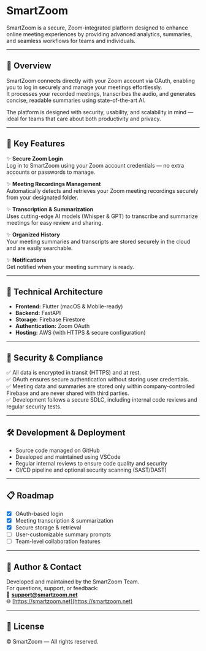 # SmartZoom

SmartZoom is a secure, Zoom-integrated platform designed to enhance online meeting experiences by providing advanced analytics, summaries, and seamless workflows for teams and individuals.

---

## 🚀 Overview

SmartZoom connects directly with your Zoom account via OAuth, enabling you to log in securely and manage your meetings effortlessly.  
It processes your recorded meetings, transcribes the audio, and generates concise, readable summaries using state-of-the-art AI.

The platform is designed with security, usability, and scalability in mind — ideal for teams that care about both productivity and privacy.

---

## 🔷 Key Features

✨ **Secure Zoom Login**  
Log in to SmartZoom using your Zoom account credentials — no extra accounts or passwords to manage.

✨ **Meeting Recordings Management**  
Automatically detects and retrieves your Zoom meeting recordings securely from your designated folder.

✨ **Transcription & Summarization**  
Uses cutting-edge AI models (Whisper & GPT) to transcribe and summarize meetings for easy review and sharing.

✨ **Organized History**  
Your meeting summaries and transcripts are stored securely in the cloud and are easily searchable.

✨ **Notifications**  
Get notified when your meeting summary is ready.

---

## 🔷 Technical Architecture

- **Frontend:** Flutter (macOS & Mobile-ready)
- **Backend:** FastAPI
- **Storage:** Firebase Firestore
- **Authentication:** Zoom OAuth
- **Hosting:** AWS (with HTTPS & secure configuration)

---

## 🔷 Security & Compliance

✅ All data is encrypted in transit (HTTPS) and at rest.  
✅ OAuth ensures secure authentication without storing user credentials.  
✅ Meeting data and summaries are stored only within company-controlled Firebase and are never shared with third parties.  
✅ Development follows a secure SDLC, including internal code reviews and regular security tests.

---

## 🛠️ Development & Deployment

- Source code managed on GitHub
- Developed and maintained using VSCode
- Regular internal reviews to ensure code quality and security
- CI/CD pipeline and optional security scanning (SAST/DAST)

---

## 📋 Roadmap

- [x] OAuth-based login
- [x] Meeting transcription & summarization
- [x] Secure storage & retrieval
- [ ] User-customizable summary prompts
- [ ] Team-level collaboration features

---

## 👤 Author & Contact

Developed and maintained by the SmartZoom Team.  
For questions, support, or feedback:  
📧 **support@smartzoom.net**  
🌐 [https://smartzoom.net](https://smartzoom.net)

---

## 📄 License

© SmartZoom — All rights reserved.
